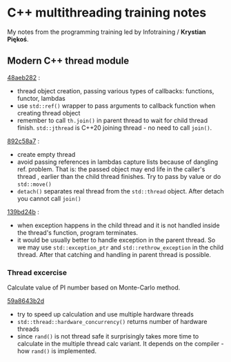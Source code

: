 # C++ multithreading training notes

My notes from the programming training led by Infotraining / **Krystian Piękoś**.

## Modern C++ thread module

 [48aeb282](https://github.com/pietrik123/cpp-thd-2023-06-14-training/commit/48aeb282aaa9e3284685f24bec0d0db9da16b894) :
* thread object creation, passing various types of callbacks: functions, functor, lambdas
* use `std::ref()` wrapper to pass arguments to callback function when creating thread object
* remember to call `th.join()` in parent thread to wait for child thread finish. `std::jthread` is C++20 joining thread - no need to call `join()`.

[892c58a7](https://github.com/pietrik123/cpp-thd-2023-06-14-training/commit/892c58a7bda0759e11b505f5d51cfc8295bd88b4) : 
* create empty thread
* avoid passing references in lambdas capture lists because of dangling ref. problem. That is: the passed object may end life in the caller's thread , earlier than the child thread finishes. Try to pass by value or do `std::move()`
* `detach()` separates real thread from the `std::thread` object. After detach you cannot call `join()`

[139bd24b](https://github.com/pietrik123/cpp-thd-2023-06-14-training/commit/139bd24b433aef219b1eb501d93b4c61d08c0ce0) :
* when exception happens in the child thread and it is not handled inside the thread's function, program terminates.
* it would be usually better to handle exception in the parent thread. So we may use `std::exception_ptr` and `std::rethrow_exception` in the child thread. After that catching and handling in parent thread is possible.

### Thread excercise

Calculate value of PI number based on Monte-Carlo method.

[59a8643b2d](https://github.com/pietrik123/cpp-thd-2023-06-14-training/commit/59a8643b2da56afce9b782c63ba8f2d062e6f8b4)
* try to speed up calculation and use multiple hardware threads
* `std::thread::hardware_concurrency()` returns number of hardware threads
* since `rand()` is not thread safe it surprisingly takes more time to calculate in the multiple thread calc variant. It depends on the compiler - how `rand()` is implemented.